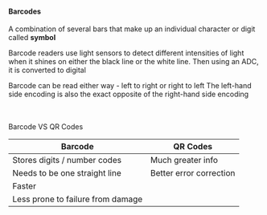 #### Barcodes

A combination of several bars that make up an individual character or digit called **symbol**

Barcode readers use light sensors to detect different intensities of light when it shines on either the black line or the white line. Then using an ADC, it is converted to digital

Barcode can be read either way - left to right or right to left
The left-hand side encoding is also the exact opposite of the right-hand side encoding

<br><br>
Barcode VS QR Codes

| Barcode | QR Codes |
| -------------- | --------------- |
| Stores digits / number codes | Much greater info |
| Needs to be one straight line | Better error correction |
| Faster |
| Less prone to failure from damage |
